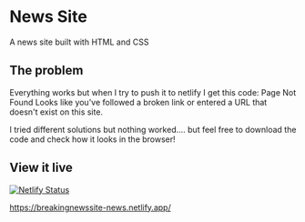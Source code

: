 # News Site
A news site built with HTML and CSS

## The problem

Everything works but when I try to push it to netlify I get this code: 
Page Not Found
Looks like you've followed a broken link or entered a URL that doesn't exist on this site.

I tried different solutions but nothing worked.... but feel free to download the code and check how it looks in the browser!
## View it live

[![Netlify Status](https://api.netlify.com/api/v1/badges/f2c3305b-1137-4963-b2c5-da48449e9329/deploy-status)](https://app.netlify.com/sites/breakingnewssite-news/deploys)

https://breakingnewssite-news.netlify.app/
